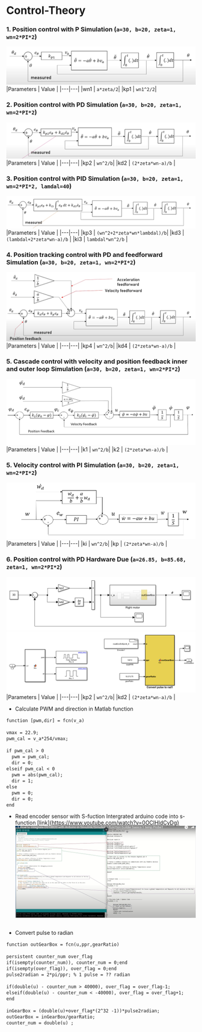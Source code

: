 # Control-Theory
### 1. Position control with P Simulation (```a=30, b=20, zeta=1, wn=2*PI*2```)

![](Img/Img1.png)
|Parameters | Value |
|---|---|
|wn1 | ```a*zeta/2```| 
|kp1 | ```wn1^2/2```|


### 2. Position control with PD Simulation (```a=30, b=20, zeta=1, wn=2*PI*2```)
![](Img/Img2.png)
|Parameters | Value |
|---|---|
|kp2 | ```wn^2/b```| 
|kd2 | ```(2*zeta*wn-a)/b``` |

### 3. Position control with PID Simulation (```a=30, b=20, zeta=1, wn=2*PI*2, lamdal=40```)
![](Img/Img3.png)
|Parameters | Value |
|---|---|
|kp3 | ```(wn^2+2*zeta*wn*lambdal)/b```| 
|kd3 | ```(lambdal+2*zeta*wn-a)/b``` |
|ki3 | ```lambdal*wn^2/b``` |

### 4. Position tracking control with PD and feedforward Simulation (```a=30, b=20, zeta=1, wn=2*PI*2```)
![](Img/Img5.png)
|Parameters | Value |
|---|---|
|kp4 | ```wn^2/b```| 
|kd4 | ```(2*zeta*wn-a)/b``` |

### 5. Cascade control with velocity and position feedback inner and outer loop Simulation (```a=30, b=20, zeta=1, wn=2*PI*2```)
![](Img/Img6.png)
|Parameters | Value |
|---|---|
|k1 | ```wn^2/b```| 
|k2 | ```(2*zeta*wn-a)/b``` |

### 5. Velocity control with PI Simulation (```a=30, b=20, zeta=1, wn=2*PI*2```)
![](Img/Img9.png)
|Parameters | Value |
|---|---|
|ki | ```wn^2/b```| 
|kp | ```(2*zeta*wn-a)/b``` |





### 6. Position control with PD Hardware Due (```a=26.85, b=85.68, zeta=1, wn=2*PI*2```)
![](Img/Img7.png)
![](Img/Img8.png)
|Parameters | Value |
|---|---|
|kp2 | ```wn^2/b```| 
|kd2 | ```(2*zeta*wn-a)/b``` |

- Calculate PWM and direction in Matlab function 
```
function [pwm,dir] = fcn(v_a)

vmax = 22.9;
pwm_cal = v_a*254/vmax;

if pwm_cal > 0
  pwm = pwm_cal;
  dir = 0;
elseif pwm_cal < 0
  pwm = abs(pwm_cal);
  dir = 1;
else
  pwm = 0;
  dir = 0;
end
```
- Read encoder sensor with S-fuction
Intergrated arduino code into s-function [link]{https://www.youtube.com/watch?v=0OClHIdCyDg} 
![](Img/Img10.png) 
```

```
- Convert pulse to radian 
```
function outGearBox = fcn(u,ppr,gearRatio)

persistent counter_num over_flag
if(isempty(counter_num)), counter_num = 0;end
if(isempty(over_flag)), over_flag = 0;end
pulse2radian = 2*pi/ppr; % 1 pulse = ?? radian

if(double(u) - counter_num > 40000), over_flag = over_flag-1;
elseif(double(u) - counter_num < -40000), over_flag = over_flag+1;
end

inGearBox = (double(u)+over_flag*(2^32 -1))*pulse2radian; 
outGearBox = inGearBox/gearRatio;
counter_num = double(u) ;
```



